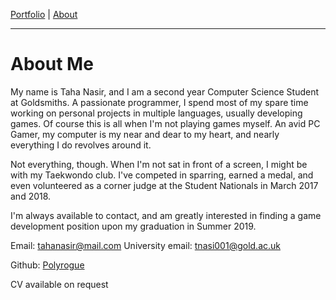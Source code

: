 [Portfolio](index.md) | [About](about.md)

____

# About Me

My name is Taha Nasir, and I am a second year Computer Science Student at Goldsmiths. A passionate programmer, I spend most of my spare time working on personal projects in multiple languages, usually developing games. Of course this is all when I'm not playing games myself. An avid PC Gamer, my computer is my near and dear to my heart, and nearly everything I do revolves around it.

Not everything, though. When I'm not sat in front of a screen, I might be with my Taekwondo club. I've competed in sparring, earned a medal, and even volunteered as a corner judge at the Student Nationals in March 2017 and 2018.

I'm always available to contact, and am greatly interested in finding a game development position upon my graduation in Summer 2019.

Email: tahanasir@mail.com
University email: tnasi001@gold.ac.uk

Github: [Polyrogue](https://github.com/Polyrogue/)

CV available on request
